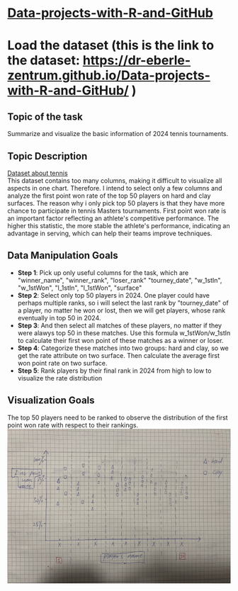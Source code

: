 # [Data-projects-with-R-and-GitHub](https://dr-eberle-zentrum.github.io/Data-projects-with-R-and-GitHub/)

# Load the dataset (this is the link to the dataset: <https://dr-eberle-zentrum.github.io/Data-projects-with-R-and-GitHub/> )

## Topic of the task

Summarize and visualize the basic information of 2024 tennis tournaments.

## Topic Description

[Dataset about tennis](https://github.com/JeffSackmann/tennis_atp/blob/master/atp_matches_qual_chall_2024.csv)  
This dataset contains too many columns, making it difficult to visualize all aspects in one chart. Therefore. I intend to select only a few columns and analyze the first point won rate of the top 50 players on hard and clay surfaces. The reason why i only pick top 50 players is that they have more chance to participate in tennis Masters tournaments. First point won rate is an important factor reflecting an athlete's competitive performance. The higher this statistic, the more stable the athlete's performance, indicating an advantage in serving, which can help their teams improve techniques.

## Data Manipulation Goals

- **Step 1**: Pick up only useful columns for the task, which are "winner_name", "winner_rank", "loser_rank" "tourney_date", "w_1stIn", "w_1stWon", "l_1stIn", "l_1stWon", "surface"
- **Step 2**: Select only top 50 players in 2024. One player could have perhaps multiple ranks, so i will select the last rank by "tourney_date" of a player, no matter he won or lost, then we will get players, whose rank eventually in top 50 in 2024.
- **Step 3**: And then select all matches of these players, no matter if they were alawys top 50 in these matches. Use this formula w_1stWon/w_1stIn to calculate their first won point of these matches as a winner or loser. 
- **Step 4**: Categorize these matches into two groups: hard and clay, so we get the rate attribute on two surface. Then calculate the average first won point rate on two surface.
- **Step 5**: Rank players by their final rank in 2024 from high to low to visualize the rate distribution  

## Visualization Goals

The top 50 players need to be ranked to observe the distribution of the first point won rate with respect to their rankings.  
![Visualization Goals](visualization.jpg)